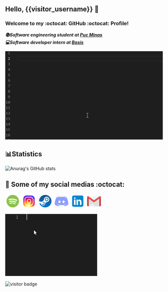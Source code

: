 ## Hello, {{visitor_username}} 👋
### Welcome to my :octocat: GitHub :octocat: Profile!

***:books:Software engineering student at [Puc Minas](https://pucminas.br)***<br>
***:computer:Software developer intern at [Basis](https://www.basis.com.br)***


<p>
  <img src="https://github.com/pablo-padua/pablo-padua/blob/master/exportclass.gif">
</p>


## :bar_chart:Statistics

![Anurag's GitHub stats](https://github-readme-stats.vercel.app/api?username=pablo-padua&show_icons=true&theme=solarized-light&hide=contribs,prs)


## :iphone: Some of my social medias :octocat:
<p> 
  <a href="https://open.spotify.com/user/wmtfcooperm"> <img src="https://github.com/pablo-padua/pablo-padua/blob/master/spotify.png" alt="spotify" /></a>
  <a href="https://instagram.com/_pablopadua"> <img src="https://github.com/pablo-padua/pablo-padua/blob/master/instagram.png" alt="instagram" /></a>
  <a href="https://steamcommunity.com/id/paduafromwmtf"><img src="https://github.com/pablo-padua/pablo-padua/blob/master/steam.png" alt="steam"/></a>
  <a href="mailto:Padua#6834"><img src="https://github.com/pablo-padua/pablo-padua/blob/master/ds.png" alt="discord"/></a>
  <a href="https://www.linkedin.com/in/pablopadua/"> <img src="https://github.com/pablo-padua/pablo-padua/blob/master/linkedin.png" alt="linkedin" /></a>
  <a href="mailto:pablopaduav@gmail.com"><img src="https://github.com/pablo-padua/pablo-padua/blob/master/gmail.png" alt="email"/></a>
  
  
</p>

![](https://github.com/pablo-padua/pablo-padua/blob/master/semCondicoes.gif)

<p>
  <img src="https://komarev.com/ghpvc/?username=pablo-padua&style=plastic&label=STALKERS:" alt="visitor badge">
</p>
  
<!--
**pablo-padua/pablo-padua** is a ✨ _special_ ✨ repository because its `README.md` (this file) appears on your GitHub profile.

Here are some ideas to get you started:

- 🔭 I’m currently working on ...
- 🌱 I’m currently learning ...
- 👯 I’m looking to collaborate on ...
- 🤔 I’m looking for help with ...
- 💬 Ask me about ...
- 📫 How to reach me: ...
- 😄 Pronouns: ...
- ⚡ Fun fact: ...
-->
